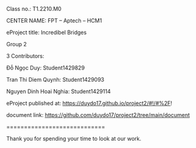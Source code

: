 Class no.: T1.2210.M0

CENTER NAME: FPT – Aptech – HCM1

eProject title: Incredibel Bridges

Group 2

3 Contributors:

Đỗ Ngọc Duy: Student1429829

Tran Thi Diem Quynh: Student1429093

Nguyen Dinh Hoai Nghia: Student1429114


eProject published at: https://duydo17.github.io/project2/#!/#%2F!

document link:  https://github.com/duydo17/project2/tree/main/document

============================

Thank you for spending your time to look at our work.
